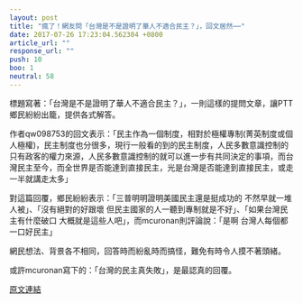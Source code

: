 ```yaml
---
layout: post
title: "瘋了！網友問「台灣是不是證明了華人不適合民主？」，回文居然⋯⋯"
date: 2017-07-26 17:23:04.562304 +0800
article_url: ""
response_url: ""
push: 10
boo: 1
neutral: 58
---
```


標題寫著：「台灣是不是證明了華人不適合民主？」，一則這樣的提問文章，讓PTT鄉民紛紛出籠，提供各式解答。

作者qw098753的回文表示：「民主作為一個制度，相對於極權專制(菁英制度或個人極權)，民主制度也分很多，現行一般看的到的民主制度，人民多數意識控制的只有政客的權力來源，人民多數意識控制的就可以進一步有共同決定的事項，而台灣民主至今，而全世界是否能達到直接民主，光是台灣是否能達到直接民主，或走一半就講走太多」

對這篇回覆，鄉民紛紛表示：「三普明明證明美國民主還是挺成功的 不然早就一堆人被」、「沒有絕對的好跟壞 但民主國家的人一聽到專制就是不好」、「如果台灣民主有什麼破口 大概就是這些人吧」，而mcuronan則評論說：「是啊 台灣人每個都一口好民主」

網民想法、背景各不相同，回答時而紛亂時而搞怪，難免有時令人摸不著頭緒。

或許mcuronan寫下的：「台灣的民主真失敗」，是最認真的回覆。

<a href = "https://www.ptt.cc/bbs/Gossiping/M.1501054741.A.DD1.html">原文連結</a>


